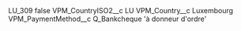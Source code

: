 <?xml version="1.0" encoding="UTF-8"?>
<CustomMetadata xmlns="http://soap.sforce.com/2006/04/metadata" xmlns:xsi="http://www.w3.org/2001/XMLSchema-instance" xmlns:xsd="http://www.w3.org/2001/XMLSchema">
    <label>LU_309</label>
    <protected>false</protected>
    <values>
        <field>VPM_CountryISO2__c</field>
        <value xsi:type="xsd:string">LU</value>
    </values>
    <values>
        <field>VPM_Country__c</field>
        <value xsi:type="xsd:string">Luxembourg</value>
    </values>
    <values>
        <field>VPM_PaymentMethod__c</field>
        <value xsi:type="xsd:string">Q_Bankcheque &apos;à donneur d&apos;ordre&apos;</value>
    </values>
</CustomMetadata>
